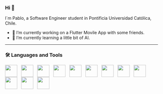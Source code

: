 
### Hi 👋
I´m Pablo, a Software Engineer student in Pontificia Universidad Católica, Chile.

- 🔭 I’m currently working on a Flutter Movile App with some friends.
- 🌱 I’m currently learning a little bit of AI.

---

### 🛠️ Languages and Tools


<!--
https://devicon.dev/ pagina para buscar logos
-->


<img align="left" width= "40px" style="padding-right:10px" src="https://cdn.jsdelivr.net/gh/devicons/devicon/icons/git/git-original.svg" />
<img align="left" width= "40px" style="padding-right:10px" src="https://cdn.jsdelivr.net/gh/devicons/devicon/icons/github/github-original.svg" />
<img align="left" width= "40px" style="padding-right:10px" src="https://cdn.jsdelivr.net/gh/devicons/devicon/icons/html5/html5-original-wordmark.svg" />
<img align="left" width= "40px" style="padding-right:10px" src="https://cdn.jsdelivr.net/gh/devicons/devicon/icons/css3/css3-original-wordmark.svg" />
<img align="left" width= "40px" style="padding-right:10px" src="https://cdn.jsdelivr.net/gh/devicons/devicon/icons/python/python-original.svg" />
<img align="left" width= "40px" style="padding-right:10px" src="https://cdn.jsdelivr.net/gh/devicons/devicon/icons/javascript/javascript-original.svg" />
<img align="left" width= "40px" style="padding-right:10px" src="https://cdn.jsdelivr.net/gh/devicons/devicon/icons/dart/dart-original.svg" />
<img align="left" width= "40px" style="padding-right:10px" src="https://cdn.jsdelivr.net/gh/devicons/devicon/icons/nodejs/nodejs-original-wordmark.svg" />
<img align="left" width= "40px" style="padding-right:10px" src="https://cdn.jsdelivr.net/gh/devicons/devicon/icons/react/react-original.svg" />
<img align="left" width= "40px" style="padding-right:10px" src="https://cdn.jsdelivr.net/gh/devicons/devicon/icons/postgresql/postgresql-original.svg" />
<img align="left" width= "40px" style="padding-right:10px" src="https://cdn.jsdelivr.net/gh/devicons/devicon/icons/flutter/flutter-original.svg" />
<img align="left" width= "40px" style="padding-right:10px" src="https://cdn.jsdelivr.net/gh/devicons/devicon/icons/firebase/firebase-plain-wordmark.svg" />

          

<!--
<img align="left" width= "40px" style="padding-right:10px" src="https://cdn.jsdelivr.net/gh/devicons/devicon/icons/ruby/ruby-original.svg" />
<img align="left" width= "40px" style="padding-right:10px" src="https://cdn.jsdelivr.net/gh/devicons/devicon/icons/rails/rails-plain-wordmark.svg" />
-->






<!--
**pablo4lvarez/pablo4lvarez** is a ✨ _special_ ✨ repository because its `README.md` (this file) appears on your GitHub profile.

Here are some ideas to get you started:

- 🔭 I’m currently working on ...
- 🌱 I’m currently learning ...
- 👯 I’m looking to collaborate on ...
- 🤔 I’m looking for help with ...
- 💬 Ask me about ...
- 📫 How to reach me: ...
- 😄 Pronouns: ...
- ⚡ Fun fact: ...
-->
